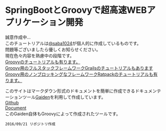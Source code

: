 # SpringBootとGroovyで超高速WEBアプリケーション開発

誠意作成中...  
このチュートリアルは[@saba1024](https://twitter.com/saba1024)が個人的に作成しているものです。  
問題等ございましたら優しくお知らせください。  
現在色々内容を熟慮中の段階です。  
[Groovyのチュートリアルも有ります。](http://koji-k.github.io/groovy-tutorial/)  
[Groovy用のフルスタックフレームワークGrailsのチュートリアルもあります](http://koji-k.github.io/grails-tutorial/)  
[Groovy用のノンブロッキングなフレームワークRatpackのチュートリアルも有ります。](http://koji-k.github.io/ratpack-tutorial/)  

このサイトはマークダウン形式のドキュメントを簡単に作成できるドキュメンテーションツール[Gaiden](https://github.com/kobo/gaiden)を利用して作成しています。  
[Github](https://github.com/kobo/gaiden)  
[Document](http://kobo.github.io/gaiden/)  
このGaiden自体もGroovyによって作成されたツールです。  

```
2016/09/21 リポジトリ作成
```